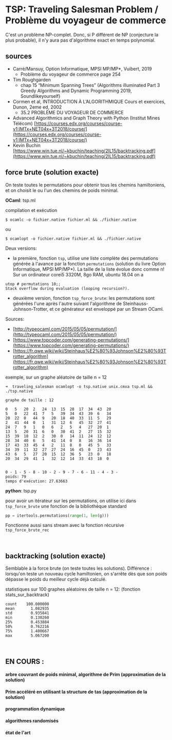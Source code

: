 
# TSP: Traveling Salesman Problem / Problème du voyageur de commerce

C'est un problème NP-complet. Donc, si P différent de NP
(conjecture la plus probable), il n'y aura pas d'algorithme exact en
temps polynomial.

## sources

- Carré/Mansuy, Option Informatique, MPSI MP/MP*, Vuibert, 2019
    - Problème du voyageur de commerce page 254
- Tim Roughgarden
    - chap 15 “Minimum Spanning Trees”
    (Algorithms illuminated Part 3 Greedy Algorithms and Dynamic Programming
    2019, Soundlikeyourself)
- Cormen et al, INTRODUCTION À L’ALGORITHMIQUE Cours et exercices, Dunon, 2eme ed, 2002
    - 35.2 PROBLÈME DU VOYAGEUR DE COMMERCE
- Advanced Algorithmics and Graph Theory with Python (Institut Mines Télécom)
[https://courses.edx.org/courses/course-v1:IMTx+NET04x+3T2018/course/](https://courses.edx.org/courses/course-v1:IMTx+NET04x+3T2018/course/)
- Kevin Buchin [https://www.win.tue.nl/~kbuchin/teaching/2IL15/backtracking.pdf](https://www.win.tue.nl/~kbuchin/teaching/2IL15/backtracking.pdf)



## force brute (solution exacte)

On teste toutes le permutations pour obtenir tous les chemins hamiltoniens,
et on choisit le ou l'un des chemins de poids minimal.


**OCaml**: tsp.ml

compilation et exécution

```
$ ocamlc -o fichier.native fichier.ml && ./fichier.native
```
ou
```
$ ocamlopt -o fichier.native fichier.ml && ./fichier.native
```

Deux versions:

- la première, fonction `tsp`, utilise une liste complète des permutations
générée à l'avance par la fonction `permutations` (solution du livre
Option Informatique, MPSI MP/MP*). La taille de la liste évolue donc comme
n!
Sur un ordinateur corei5 3320M, 8go RAM, ubuntu 18.04 on a

```
utop # permutations 10;;
Stack overflow during evaluation (looping recursion?).
```

- deuxième version, fonction `tsp_force_brute`: les permutations sont générées
l'une après l'autre suivant l'algorithme de Steinhauss-Johnson-Trotter,
et ce générateur est enveloppé par un Stream OCaml.

Sources:
- [http://typeocaml.com/2015/05/05/permutation/](http://typeocaml.com/2015/05/05/permutation/)
- [https://www.topcoder.com/generating-permutations/](https://www.topcoder.com/generating-permutations/)
- [https://fr.qwe.wiki/wiki/Steinhaus%E2%80%93Johnson%E2%80%93Trotter_algorithm](https://fr.qwe.wiki/wiki/Steinhaus%E2%80%93Johnson%E2%80%93Trotter_algorithm)


exemple, sur un graphe aléatoire de taille n = 12

```
➜  traveling_salesman ocamlopt -o tsp.native unix.cmxa tsp.ml && ./tsp.native

graphe de taille : 12

0	5	20	2	24	13	15	28	17	34	43	20
5	0	22	41	7	5	39	34	43	39	6	34
20	22	0	44	9	20	18	40	33	11	5	29
2	41	44	0	1	31	12	6	45	32	27	41
24	7	9	1	0	6	2	5	4	27	20	1
13	5	20	31	6	0	30	41	2	27	15	32
15	39	18	12	2	30	0	14	11	24	12	12
28	34	40	6	5	41	14	0	8	16	36	14
17	43	33	45	4	2	11	8	0	45	5	33
34	39	11	32	27	27	24	16	45	0	23	43
43	6	5	27	20	15	12	36	5	23	0	18
20	34	29	41	1	32	12	14	33	43	18	0


0 - 1 - 5 - 8 - 10 - 2 - 9 - 7 - 6 - 11 - 4 - 3 -
poids: 79
temps d'exécution: 27.63663

```


**python**: tsp.py

pour avoir un itérateur sur les permutations, on utilise ici dans
`tsp_force_brute` une fonction de la bibliothèque standard

```python
pp = itertools.permutations(range(1, len(g)))
```

Fonctionne aussi sans stream avec la fonction récursive `tsp_force_brute_rec`

<br>

## backtracking (solution exacte)

Semblable à la force brute (on teste toutes les solutions). Différence :
lorsqu'on teste un nouveau cycle hamiltonien, on s'arrête dès que son
poids dépasse le poids du meilleur cycle déjà calculé.


statistiques sur 100 graphes aléatoires de taille n = 12:
(fonction stats_sur_backtrack)

```
count    100.000000
mean       1.082935
std        0.935841
min        0.130260
25%        0.453884
50%        0.762216
75%        1.400667
max        5.067200
```




<br>

## EN COURS :

#### arbre couvrant de poids minimal, algorithme de Prim (approximation de la solution)

#### Prim accéléré en utilisant la structure de tas   (approximation de la solution)

#### programmation dynamique

#### algorithmes randomisés

#### état de l'art

